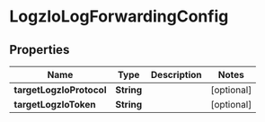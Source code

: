 

# LogzIoLogForwardingConfig


## Properties

| Name | Type | Description | Notes |
|------------ | ------------- | ------------- | -------------|
|**targetLogzIoProtocol** | **String** |  |  [optional] |
|**targetLogzIoToken** | **String** |  |  [optional] |



